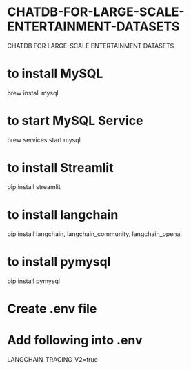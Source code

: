 # CHATDB-FOR-LARGE-SCALE-ENTERTAINMENT-DATASETS
CHATDB FOR LARGE-SCALE ENTERTAINMENT DATASETS

# to install MySQL
brew install mysql

# to start MySQL Service
brew services start mysql

# to install Streamlit
pip install streamlit

# to install langchain
pip install langchain, langchain_community, langchain_openai

# to install pymysql
pip install pymysql


# Create .env file
# Add following into .env
LANGCHAIN_TRACING_V2=true

